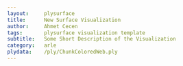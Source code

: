 ```yaml
---
layout:     plysurface
title:      New Surface Visualization
author:     Ahmet Cecen
tags: 		plysurface visualization template
subtitle:   Some Short Description of the Visualization
category:   arle
plydata: 	/ply/ChunkColoredWeb.ply
---
```



